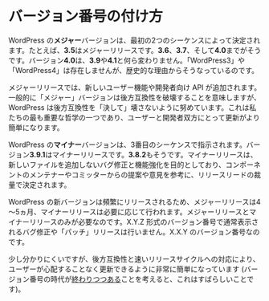 <!--
# Version Numbering
-->

# バージョン番号の付け方

<!--
A **major** WordPress version is dictated by the first two sequences. For example, **3.5** is a major release. So is **3.6**, **3.7**, all the way up to **4.0**. Version **4.0** is no different than **3.9** and **4.1**. There isn’t a “WordPress 3” or “WordPress 4” – we’re weird like that for historical reasons.
-->

WordPress の**メジャー**バージョンは、最初の2つのシーケンスによって決定されます。たとえば、**3.5**はメジャーリリースです。**3.6**、**3.7**、そして**4.0**までがそうです。バージョン**4.0**は、**3.9**や**4.1**と何ら変わりません。「WordPress3」や「WordPress4」は存在しませんが、歴史的な理由からそうなっているのです。

<!--
Major releases add new user features and developer APIs. Though typically a “major” version means you can break backward compatibility (and indeed, it normally means that you have), WordPress strives to *never* break backward compatibility. It’s one of our most important philosophies, and makes updates much easier on users and developers alike.
-->

メジャーリリースでは、新しいユーザー機能や開発者向け API が追加されます。一般的に「メジャー」バージョンは後方互換性を破壊することを意味しますが、WordPress は後方互換性を「決して」壊さないように努めています。これは私たちの最も重要な哲学の一つであり、ユーザーと開発者双方にとって更新がより簡単になります。

<!--
A **minor** WordPress version is dictated by the third sequence. Version **3.9.1** is a minor release. So is **3.8.2**. A minor release is intended for bugfixes and enhancements that do not add new deployed files and are at the discretion of the release lead with suggestions/input from component maintainers and committers.
-->

WordPress の**マイナー**バージョンは、3番目のシーケンスで指示されます。バージョン**3.9.1**はマイナーリリースです。**3.8.2**もそうです。マイナーリリースは、新しいファイルを追加しないバグ修正と機能強化を目的としており、コンポーネントのメンテナーやコミッターからの提案や意見を参考に、リリースリードの裁量で決定されます。

<!--
Since new versions of WordPress are released so frequently – we aim for 4-5 months for a major release, and minor releases happen as needed – we only have a need for major and minor releases. We don’t have bug\-fix or “patch” releases you normally see with an X.Y.Z-style version number. Rather, we have an X.X.Y version number.
-->

WordPress の新バージョンは頻繁にリリースされるため、メジャーリリースは4～5ヵ月、マイナーリリースは必要に応じて行われます。メジャーリリースとマイナーリリースのみが必要なのです。X.Y.Z 形式のバージョン番号で通常表示されるバグ修正や「パッチ」リリースは行いません。X.X.Y のバージョン番号なのです。

<!--
While it’s a bit confusing, our commitments to backward compatibility and fast release cycles make it very easy for users to be able to update without worrying. (Which is great, considering the days of the version number [are numbered](http://www.codinghorror.com/blog/2011/05/the-infinite-version.html)…)
-->

少し分かりにくいですが、後方互換性と速いリリースサイクルへの対応により、ユーザーが心配することなく更新できるように非常に簡単になっています (バージョン番号の時代が[終わりつつある]((http://www.codinghorror.com/blog/2011/05/the-infinite-version.html))ことを考えると、これはすばらしいことです)。
